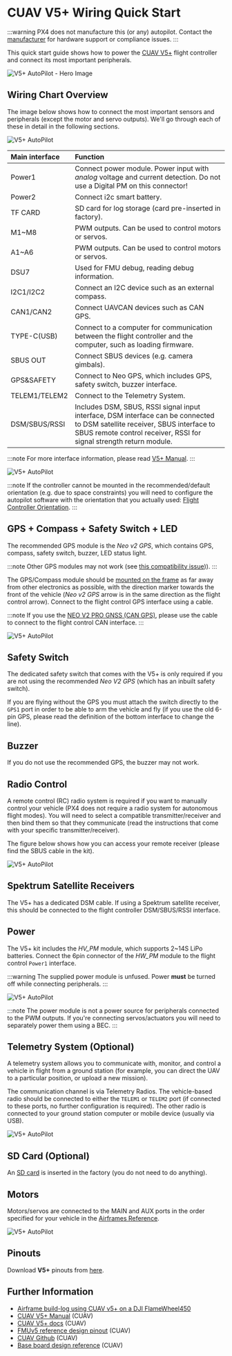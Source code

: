 # CUAV V5+ Wiring Quick Start

:::warning PX4 does not manufacture this (or any) autopilot. Contact the [manufacturer](https://store.cuav.net/) for hardware support or compliance issues.
:::

This quick start guide shows how to power the [CUAV V5+](../flight_controller/cuav_v5_plus.md) flight controller and connect its most important peripherals.

![V5+ AutoPilot - Hero Image](../../assets/flight_controller/cuav_v5_plus/v5+_01.png)


## Wiring Chart Overview

The image below shows how to connect the most important sensors and peripherals (except the motor and servo outputs). We'll go through each of these in detail in the following sections.

![V5+ AutoPilot](../../assets/flight_controller/cuav_v5_plus/connection/v5+_quickstart_01.png)

| Main interface  | Function                                                                                                                                                                                           |
|:--------------- |:-------------------------------------------------------------------------------------------------------------------------------------------------------------------------------------------------- |
| Power1          | Connect power module. Power input with *analog* voltage and current detection. Do not use a Digital PM on this connector!                                                                          |
| Power2          | Connect i2c smart battery.                                                                                                                                                                         |
| TF CARD         | SD card for log storage (card pre-inserted in factory).                                                                                                                                            |
| M1~M8           | PWM outputs. Can be used to control motors or servos.                                                                                                                                              |
| A1~A6           | PWM outputs. Can be used to control motors or servos.                                                                                                                                              |
| DSU7            | Used for FMU debug, reading debug information.                                                                                                                                                     |
| I2C1/I2C2       | Connect an I2C device such as an external compass.                                                                                                                                                 |
| CAN1/CAN2       | Connect UAVCAN devices such as CAN GPS.                                                                                                                                                            |
| TYPE-C\(USB\) | Connect to a computer for communication between the flight controller and the computer, such as loading firmware.                                                                                  |
| SBUS OUT        | Connect SBUS devices (e.g. camera gimbals).                                                                                                                                                        |
| GPS&SAFETY      | Connect to Neo GPS, which includes GPS, safety switch, buzzer interface.                                                                                                                           |
| TELEM1/TELEM2   | Connect to the Telemetry System.                                                                                                                                                                   |
| DSM/SBUS/RSSI   | Includes DSM, SBUS, RSSI signal input interface, DSM interface can be connected to DSM satellite receiver, SBUS interface to SBUS remote control receiver, RSSI for signal strength return module. |

:::note
For more interface information, please read [V5+ Manual](http://manual.cuav.net/V5-Plus.pdf).
:::

![V5+ AutoPilot](../../assets/flight_controller/cuav_v5_plus/connection/v5+_quickstart_02.png)

:::note
If the controller cannot be mounted in the recommended/default orientation (e.g. due to space constraints) you will need to configure the autopilot software with the orientation that you actually used: [Flight Controller Orientation](../gps_compass/rtk_gps.md).
:::


## GPS + Compass + Safety Switch + LED

The recommended GPS module is the *Neo v2 GPS*, which contains GPS, compass, safety switch, buzzer, LED status light.

:::note
Other GPS modules may not work (see [this compatibility issue](../flight_controller/cuav_v5_nano.md#compatibility_gps)\)).
:::

The GPS/Compass module should be [mounted on the frame](../assembly/mount_gps_compass.md) as far away from other electronics as possible, with the direction marker towards the front of the vehicle (*Neo v2 GPS* arrow is in the same direction as the flight control arrow). Connect to the flight control GPS interface using a cable.

:::note
If you use the [NEO V2 PRO GNSS (CAN GPS)](http://doc.cuav.net/gps/neo-series-gnss/en/neo-v2-pro.html), please use the cable to connect to the flight control CAN interface.
:::

![V5+ AutoPilot](../../assets/flight_controller/cuav_v5_plus/connection/v5+_quickstart_03.png)

## Safety Switch

The dedicated safety switch that comes with the V5+ is only required if you are not using the recommended *Neo V2 GPS* (which has an inbuilt safety switch).

If you are flying without the GPS you must attach the switch directly to the `GPS1` port in order to be able to arm the vehicle and fly (if you use the old 6-pin GPS, please read the definition of the bottom interface to change the line).

## Buzzer

If you do not use the recommended GPS, the buzzer may not work.

## Radio Control

A remote control (RC) radio system is required if you want to manually control your vehicle (PX4 does not require a radio system for autonomous flight modes). You will need to select a compatible transmitter/receiver and then bind them so that they communicate (read the instructions that come with your specific transmitter/receiver).

The figure below shows how you can access your remote receiver (please find the SBUS cable in the kit).

![V5+ AutoPilot](../../assets/flight_controller/cuav_v5_plus/connection/v5+_quickstart_04.png)

## Spektrum Satellite Receivers

The V5+ has a dedicated DSM cable. If using a Spektrum satellite receiver, this should be connected to the flight controller DSM/SBUS/RSSI interface.

## Power

The V5+ kit includes the *HV\_PM* module, which supports 2~14S LiPo batteries. Connect the 6pin connector of the *HW\_PM* module to the flight control `Power1` interface.

:::warning
The supplied power module is unfused. Power **must** be turned off while connecting peripherals.
:::

![V5+ AutoPilot](../../assets/flight_controller/cuav_v5_plus/connection/v5+_quickstart_01.png)

:::note
The power module is not a power source for peripherals connected to the PWM outputs.
If you're connecting servos/actuators you will need to separately power them using a BEC.
:::

## Telemetry System (Optional)

A telemetry system allows you to communicate with, monitor, and control a vehicle in flight from a ground station (for example, you can direct the UAV to a particular position, or upload a new mission).

The communication channel is via Telemetry Radios. The vehicle-based radio should be connected to either the `TELEM1` or `TELEM2` port (if connected to these ports, no further configuration is required). The other radio is connected to your ground station computer or mobile device (usually via USB).

![V5+ AutoPilot](../../assets/flight_controller/cuav_v5_plus/connection/v5+_quickstart_06.png)

<span id="sd_card"></span>
## SD Card (Optional)

An [SD card](../getting_started/px4_basic_concepts.md#sd-cards-removable-memory) is inserted in the factory (you do not need to do anything).

## Motors

Motors/servos are connected to the MAIN and AUX ports in the order specified for your vehicle in the [Airframes Reference](../airframes/airframe_reference.md).

![V5+ AutoPilot](../../assets/flight_controller/cuav_v5_plus/connection/v5+_quickstart_07.png)


## Pinouts

Download **V5+** pinouts from [here](http://manual.cuav.net/V5-Plus.pdf).


## Further Information

- [Airframe build-log using CUAV v5+ on a DJI FlameWheel450](../frames_multicopter/dji_f450_cuav_5plus.md)
- [CUAV V5+ Manual](http://manual.cuav.net/V5-Plus.pdf)  (CUAV)
- [CUAV V5+ docs](http://doc.cuav.net/flight-controller/v5-autopilot/en/v5+.html) (CUAV)
- [FMUv5 reference design pinout](https://docs.google.com/spreadsheets/d/1-n0__BYDedQrc_2NHqBenG1DNepAgnHpSGglke-QQwY/edit#gid=912976165)  (CUAV)
- [CUAV Github](https://github.com/cuav)  (CUAV)
- [Base board design reference](https://github.com/cuav/hardware/tree/master/V5_Autopilot/V5%2B/V5%2BBASE) (CUAV)
